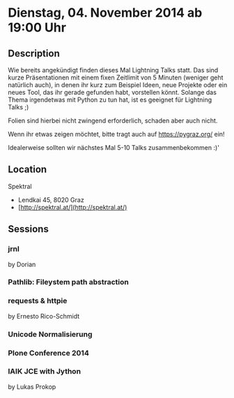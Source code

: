 # Dienstag, 04. November 2014 ab 19:00 Uhr

## Description

Wie bereits angekündigt finden dieses Mal Lightning Talks statt. Das sind kurze Präsentationen mit einem fixen Zeitlimit von 5 Minuten (weniger geht natürlich auch), in denen ihr kurz zum Beispiel Ideen, neue Projekte oder ein neues Tool, das ihr gerade gefunden habt, vorstellen könnt. Solange das Thema irgendetwas mit Python zu tun hat, ist es geeignet für Lightning Talks ;)

Folien sind hierbei nicht zwingend erforderlich, schaden aber auch nicht.

Wenn ihr etwas zeigen möchtet, bitte tragt auch auf https://pygraz.org/ ein!

Idealerweise sollten wir nächstes Mal 5-10 Talks zusammenbekommen :)'

## Location

Spektral

- Lendkai 45, 8020 Graz
- [http://spektral.at/](http://spektral.at/)

## Sessions

### jrnl

by Dorian

### Pathlib: Fileystem path abstraction

### requests & httpie

by Ernesto Rico-Schmidt

### Unicode Normalisierung

### Plone Conference 2014

### IAIK JCE with Jython

by Lukas Prokop
